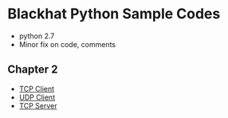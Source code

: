 # Blackhat Python Sample Codes

- python 2.7
- Minor fix on code, comments

## Chapter 2

- [TCP Client](./Chap2/tcp-client.py)
- [UDP Client](./Chap2/udp-client.py)
- [TCP Server](./Chap2/tcp-server.py)

